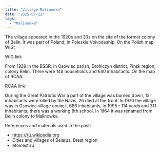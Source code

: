 ```yaml
---
title: "Village Malinowka"
date: "2025-07-22"
tags: 
  - "Malinowka"
---
```


The village appeared in the 1920s and 30s on the site of the former colony of Belin. It was part of Poland, in Poleskie Voivodeship. On the Polish map WIG:

WIG link

From 1939 in the BSSR, in Osowiec parish, Drohiczyn district, Pinsk region, colony Belin. There were 146 households and 640 inhabitants. On the map of RCAA:

RCAA link

During the Great Patriotic War a part of the village was burned down, 12 inhabitants were killed by the Nazis, 26 died at the front. In 1970 the village was in Osowiec village council, 686 inhabitants, in 1995 - 114 yards and 311 inhabitants, there was a working 8th school. In 1964 it was renamed from Belin colony to Malinowka.

References and materials used in the post:
- https://ru.wikipedia.org
- Cities and villages of Belarus, Brest region
- etomest.ru
